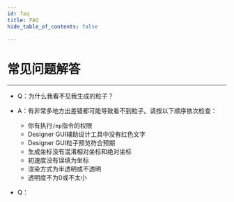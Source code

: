 ```yaml
---
id: faq
title: FAQ
hide_table_of_contents: false

---
```


# 常见问题解答

---

- Q：为什么我看不见我生成的粒子？
- A：有非常多地方出差错都可能导致看不到粒子。请按以下顺序依次检查：
    - 你有执行`/mp`指令的权限
    - Designer GUI辅助设计工具中没有红色文字
    - Designer GUI粒子预览符合预期
    - 生成坐标没有混淆相对坐标和绝对坐标
    - 初速度没有误填为坐标
    - 渲染方式为半透明或不透明
    - 透明度不为0或不太小



- Q：
